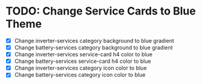 # TODO: Change Service Cards to Blue Theme

- [x] Change inverter-services category background to blue gradient
- [x] Change battery-services category background to blue gradient
- [x] Change inverter-services service-card h4 color to blue
- [x] Change battery-services service-card h4 color to blue
- [x] Change inverter-services category icon color to blue
- [x] Change battery-services category icon color to blue

